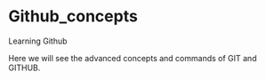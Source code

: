 # Github_concepts
Learning Github

Here we will see the advanced concepts and commands 
of GIT and GITHUB.
